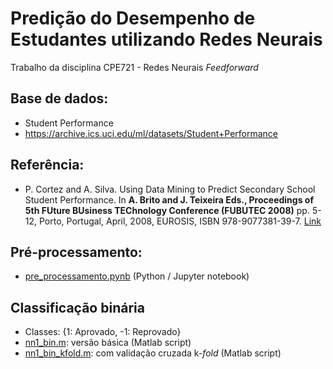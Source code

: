 # Predição do Desempenho de Estudantes utilizando Redes Neurais
Trabalho da disciplina CPE721 - Redes Neurais *Feedforward*

## Base de dados: 
- Student Performance
- https://archive.ics.uci.edu/ml/datasets/Student+Performance

## Referência: 
- P. Cortez and A. Silva. Using Data Mining to Predict Secondary School Student Performance. In **A. Brito and J. Teixeira Eds., Proceedings of 5th FUture BUsiness TEChnology Conference (FUBUTEC 2008)** pp. 5-12, Porto, Portugal, April, 2008, EUROSIS, ISBN 978-9077381-39-7. [Link](http://www3.dsi.uminho.pt/pcortez/student.pdf)

## Pré-processamento:
- [pre_processamento.pynb](pre_processamento.pynb) (Python / Jupyter notebook)

## Classificação binária
- Classes: {1: Aprovado, -1: Reprovado}
- [nn1_bin.m](nn1_bin.m): versão básica (Matlab script)
- [nn1_bin_kfold.m](nn1_bin_kfold.m): com validação cruzada k-*fold* (Matlab script)